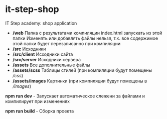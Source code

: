# it-step-shop
IT Step academy: shop application

- **/web** Папка с результатами компиляции
 index.html запускать из этой папки
 Изменять или добавлять файлы нельзя, т.к. все содержимое
  этой папки будет перезаписанно при компиляции
- **/src** Исходники
- **/src/client** Исходники сайта
- **/src/server** Исходники сервера
- **/assets** Все дополнительные файлы
- **/assets/scss** Таблицы стилей (при компиляции будут помещены */css*)
- **/assets/images** Картинки (при компиляции будут помещены в */images*)

**npm run dev** - Запускает автоматическое слежени за файлами
 и компилирует при изменениях

**npm run build** - Сборка проекта
